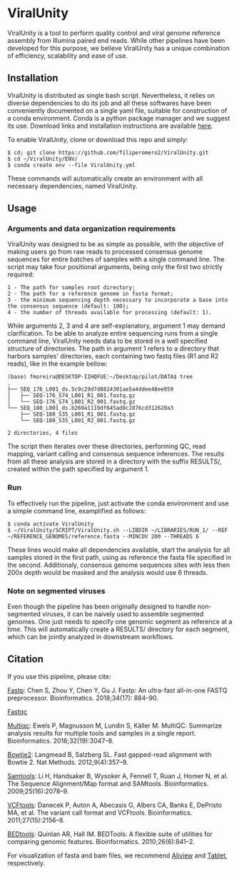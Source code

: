 # ViralUnity

ViralUnity is a tool to perform quality control and viral genome reference assembly from Illumina paired end reads. While other pipelines have been developed for this purpose, we believe ViralUnity has a unique combination of efficiency, scalability and ease of use. 

## Installation

ViralUnity is distributed as single bash script. Nevertheless, it relies on diverse dependencies to do its job and all these softwares have been conveniently documented on a single yaml file, suitable for construction of a conda environment. Conda is a python package manager and we suggest its use. Download links and installation instructions are available <a href="https://docs.conda.io/en/latest/miniconda.html">here</a>.

To enable ViralUnity, clone or download this repo and simply:

    $ cd; git clone https://github.com/filiperomero2/ViralUnity.git
    $ cd ~/ViralUnity/ENV/
    $ conda create env --file ViralUnity.yml

These commands will automatically create an environment with all necessary dependencies, named ViralUnity.

## Usage

### Arguments and data organization requirements

ViralUnity was designed to be as simple as possible, with the objective of making users go from raw reads to processed consensus genome sequences for entire batches of samples with a single command line. The script may take four positional arguments, being only the first two strictly required:

    1 - The path for samples root directory;
    2 - The path for a reference genome in fasta format;
    3 - the minimum sequencing depth necessary to incorporate a base into the consensus sequence (default: 100);
    4 - the number of threads available for processing (default: 1).

While arguments 2, 3 and 4 are self-explanatory, argument 1 may demand clarification. To be able to analyze entire sequencing runs from a single command line, ViralUnity needs data to be stored in a well specified structure of directories. The path in argument 1 refers to a directory that harbors samples' directories, each containing two fastq files (R1 and R2 reads), like in the example bellow:

    (base) fmoreira@DESKTOP-IIHQFUE:~/Desktop/pilot/DATA$ tree
    .
    ├── SEQ_176_L001_ds.5c9c29d7d8824301ae5a4ddee48ee059
    │   ├── SEQ-176_S74_L001_R1_001.fastq.gz
    │   └── SEQ-176_S74_L001_R2_001.fastq.gz
    └── SEQ_180_L001_ds.b269a1119df645ad8c2876cd312620a3
        ├── SEQ-180_S35_L001_R1_001.fastq.gz
        └── SEQ-180_S35_L001_R2_001.fastq.gz

    2 directories, 4 files

The script then iterates over these directories, performing QC, read mapping, variant calling and consensus sequence inferences. The results from all these analysis are stored in a directory with the suffix RESULTS/, created within the path specified by argument 1. 

### Run

To effectively run the pipeline, just activate the conda environment and use a simple command line, examplified as follows:

    $ conda activate ViralUnity
    $ ~/ViralUnity/SCRIPT/ViralUnity.sh --LIBDIR ~/LIBRARIES/RUN_1/ --REF ~/REFERENCE_GENOMES/reference.fasta --MINCOV 200 --THREADS 6

These lines would make all dependencies available, start the analysis for all samples stored in the first path, using as reference the fasta file specified in the second. Additionaly, consensus genome sequences sites with less then 200x depth would be masked and the analysis would use 6 threads. 

### Note on segmented viruses

Even though the pipeline has been originally designed to handle non-segmented viruses, it can be naively used to assemble segmented genomes. One just needs to specify one genomic segment as reference at a time. This will automatically create a RESULTS/ directory for each segment, which can be jointly analyzed in downstream workflows.

## Citation

If you use this pipeline, please cite: 

<a href="https://github.com/OpenGene/fastp">Fastp</a>: Chen S, Zhou Y, Chen Y, Gu J. Fastp: An ultra-fast all-in-one FASTQ preprocessor. Bioinformatics. 2018;34(17): 884–90.

<a href="https://www.bioinformatics.babraham.ac.uk/projects/fastqc/">Fastqc</a>

<a href="https://github.com/ewels/MultiQC">Multiqc</a>: Ewels P, Magnusson M, Lundin S, Käller M. MultiQC: Summarize analysis results for multiple tools and samples in a single report. Bioinformatics. 2016;32(19):3047–8.

<a href="https://github.com/BenLangmead/bowtie2">Bowtie2</a>: Langmead B, Salzberg SL. Fast gapped-read alignment with Bowtie 2. Nat Methods. 2012;9(4):357–9.

<a href="https://github.com/samtools/samtools">Samtools</a>: Li H, Handsaker B, Wysoker A, Fennell T, Ruan J, Homer N, et al. The Sequence Alignment/Map format and SAMtools. Bioinformatics. 2009;25(16):2078–9.

<a href="https://github.com/vcftools/vcftools">VCFtools</a>: Danecek P, Auton A, Abecasis G, Albers CA, Banks E, DePristo MA, et al. The variant call format and VCFtools. Bioinformatics. 2011;27(15):2156–8.

<a href="https://github.com/arq5x/bedtools2">BEDtools</a>: Quinlan AR, Hall IM. BEDTools: A flexible suite of utilities for comparing genomic features. Bioinformatics. 2010;26(6):841–2.

For visualization of fasta and bam files, we recommend <a href="https://ormbunkar.se/aliview/">Aliview</a> and <a href="https://ics.hutton.ac.uk/tablet/">Tablet</a>, respectively.
